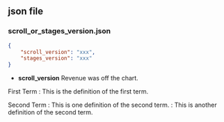 ## json file
### scroll_or_stages_version.json
```json
{
    "scroll_version": "xxx",
    "stages_version": "xxx"
}
```

- **scroll_version** Revenue was off the chart.

First Term
: This is the definition of the first term.

Second Term
: This is one definition of the second term.
: This is another definition of the second term.
